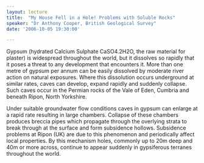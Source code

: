 ```yaml
---
layout: lecture
title:  "My House Fell in a Hole! Problems with Soluble Rocks"
speaker: "Dr Anthony Cooper, British Geological Survey"
date: '2006-10-05 19:30:00'

---
```

Gypsum (hydrated Calcium Sulphate CaSO4.2H2O, the raw material for plaster) is widespread throughout the world, but it dissolves so rapidly that it poses a threat to any development that encounters it. More than one metre of gypsum per annum can be easily dissolved by moderate river action on natural exposures. Where this dissolution occurs underground at similar rates, caves can develop, expand rapidly and suddenly collapse. Such caves occur in the Permian rocks of the Vale of Eden, Cumbria and beneath Ripon, North Yorkshire.

Under suitable groundwater flow conditions caves in gypsum can enlarge at a rapid rate resulting in large chambers. Collapse of these chambers produces breccia pipes which propagate through the overlying strata to break through at the surface and form subsidence hollows. Subsidence problems at Ripon (UK) are due to this phenomenon and periodically affect local properties. By this mechanism holes, commonly up to 20m deep and 40m or more across, continue to appear suddenly in gypsiferous terranes throughout the world.